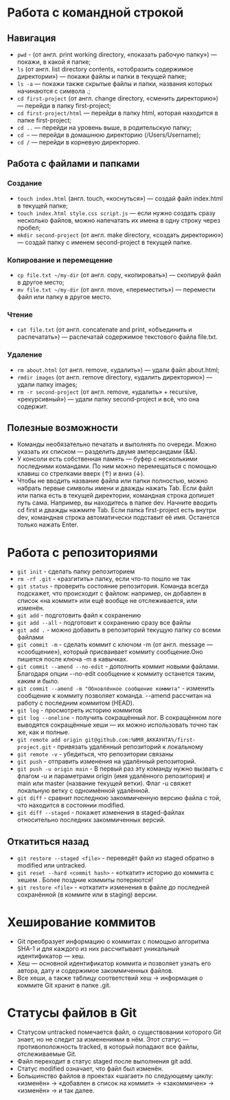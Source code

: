 # Работа с командной строкой


## Навигация


- `pwd` - (от англ. print working directory, «показать рабочую папку») — покажи, в какой я папке;  
- `ls` (от англ. list directory contents, «отобразить содержимое директории») — покажи файлы и папки в текущей папке;  
- `ls -a` — покажи также скрытые файлы и папки, названия которых начинаются с символа .;  
- `cd first-project` (от англ. change directory, «сменить директорию») — перейди в папку first-project;  
- `cd first-project/html` — перейди в папку html, которая находится в папке first-project;  
- `cd ..` — перейди на уровень выше, в родительскую папку;  
- `cd ~` — перейди в домашнюю директорию (/Users/Username);  
- `cd /` — перейди в корневую директорию.  


## Работа с файлами и папками


### Создание


- `touch index.html` (англ. touch, «коснуться») — создай файл index.html в текущей папке;  
- `touch index.html style.css script.js` — если нужно создать сразу несколько файлов, можно напечатать их имена в одну строку через пробел;  
- `mkdir second-project` (от англ. make directory, «создать директорию») — создай папку с именем second-project в текущей папке.  


### Копирование и перемещение  


- `cp file.txt ~/my-dir` (от англ. copy, «копировать») — скопируй файл в другое место;  
- `mv file.txt ~/my-dir` (от англ. move, «переместить») — перемести файл или папку в другое место.  


### Чтение


- `cat file.txt` (от англ. concatenate and print, «объединить и распечатать») — распечатай содержимое текстового файла file.txt.  


### Удаление


- `rm about.html` (от англ. remove, «удалить») — удали файл about.html;  
- `rmdir images` (от англ. remove directory, «удалить директорию») — удали папку images;  
- `rm -r second-project` (от англ. remove, «удалить» + recursive, «рекурсивный») — удали папку second-project и всё, что она содержит.  


## Полезные возможности


- Команды необязательно печатать и выполнять по очереди. Можно указать их списком — разделить двумя амперсандами (&&).  
- У консоли есть собственная память — буфер с несколькими последними командами. По ним можно перемещаться с помощью клавиш со стрелками вверх (↑) и вниз (↓).  
- Чтобы не вводить название файла или папки полностью, можно набрать первые символы имени и дважды нажать Tab. Если файл или папка есть в текущей директории, командная строка допишет путь сама. Например, вы находитесь в папке dev. Начните вводить cd first и дважды нажмите Tab. Если папка first-project есть внутри dev, командная строка автоматически подставит её имя. Останется только нажать Enter.  


# Работа с репозиториями


- `git init` - сделать папку репозиторием  
- `rm -rf .git` - «разгитить» папку, если что-то пошло не так  
- `git status` - проверить состояние репозитория. Команда всегда подскажет, что происходит с файлом: например, он добавлен в список «на коммит» или ещё вообще не отслеживается, или изменён.  
- `git add` - подготовить файл к сохранению  
- `git add --all` - подготовит к сохранению сразу все файлы  
- `git add .` - можно добавить в репозиторий текущую папку со всеми файлами  
- `git commit -m` - сделать коммит c ключом -m (от англ. message — «сообщение»), который присваивает коммиту сообщение.Оно пишется после ключа -m в кавычках.  
- `git commit --amend --no-edit` - дополнить коммит новыми файлами. Благодаря опции --no-edit сообщение к коммиту останется таким, каким и было.  
- `git commit --amend -m "Обновлённое сообщение коммита"` - изменить сообщение к коммиту позволяет команда. --amend рассчитан на работу с последним коммитом (HEAD).  
- `git log` - просмотреть историю коммитов  
- `git log --oneline` - получить сокращённый лог. В сокращённом логе выводятся сокращённые хеши — их можно использовать точно так же, как и полные.  
- `git remote add origin git@github.com:%ИМЯ_АККАУНТА%/first-project.git` - привязать удалённый репозиторий к локальному
- `git remote -v` - убедиться, что репозитории связаны  
- `git push` - отправить изменения на удалённый репозиторий.  
- `git push -u origin main` - В первый раз эту команду нужно вызвать с флагом -u и параметрами origin (имя удалённого репозитория) и main или master (название текущей ветки). Флаг -u свяжет локальную ветку с одноимённой удалённой.  
- `git diff` - сравнит последнюю закоммиченную версию файла с той, что находится в состоянии modified.  
- `git diff --staged` - покажет изменения в staged-файлах относительно последних закоммиченных версий.

## Откатиться назад

- `git restore --staged <file>` - переведёт файл из staged обратно в modified или untracked.  
- `git reset --hard <commit hash>` - «откатит» историю до коммита с хешем <hash>. Более поздние коммиты потеряются!  
- `git restore <file>` -  «откатит» изменения в файле до последней сохранённой (в коммите или в staging) версии.  

# Хеширование коммитов

- Git преобразует информацию о коммитах с помощью алгоритма SHA-1 и для каждого из них рассчитывает уникальный идентификатор — хеш.  
- Хеш — основной идентификатор коммита и позволяет узнать его автора, дату и содержимое закоммиченных файлов.  
- Все хеши, а также таблицу соответствий хеш → информация о коммите Git хранит в папке .git.  

# Статусы файлов в Git

- Статусом untracked помечается файл, о существовании которого Git знает, но не следит за изменениями в нём. Этот статус — противоположность tracked, в который попадают все файлы, отслеживаемые Git.  
- Файл переходит в статус staged после выполнения git add.  
- Статус modified означает, что файл был изменён.  
- Большинство файлов в проектах «шагает» по следующему циклу: «изменён» → «добавлен в список на коммит» → «закоммичен» → «изменён» → и так далее.  

